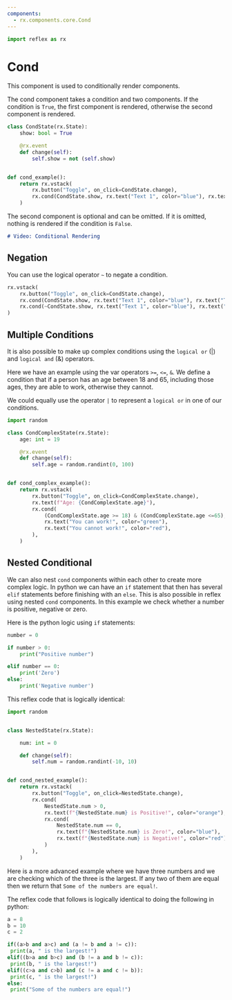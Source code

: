 ```yaml
---
components:
  - rx.components.core.Cond
---
```


```python exec
import reflex as rx
```

# Cond

This component is used to conditionally render components.

The cond component takes a condition and two components.
If the condition is `True`, the first component is rendered, otherwise the second component is rendered.

```python demo exec
class CondState(rx.State):
    show: bool = True

    @rx.event
    def change(self):
        self.show = not (self.show)


def cond_example():
    return rx.vstack(
        rx.button("Toggle", on_click=CondState.change),
        rx.cond(CondState.show, rx.text("Text 1", color="blue"), rx.text("Text 2", color="red")),
    )
```

The second component is optional and can be omitted.
If it is omitted, nothing is rendered if the condition is `False`.

```md video https://youtube.com/embed/ITOZkzjtjUA?start=6040&end=6463
# Video: Conditional Rendering
```

## Negation

You can use the logical operator `~` to negate a condition.

```python
rx.vstack(
    rx.button("Toggle", on_click=CondState.change),
    rx.cond(CondState.show, rx.text("Text 1", color="blue"), rx.text("Text 2", color="red")),
    rx.cond(~CondState.show, rx.text("Text 1", color="blue"), rx.text("Text 2", color="red")),
)
```

## Multiple Conditions

It is also possible to make up complex conditions using the `logical or` (|) and `logical and` (&) operators.

Here we have an example using the var operators `>=`, `<=`, `&`. We define a condition that if a person has an age between 18 and 65, including those ages, they are able to work, otherwise they cannot.

We could equally use the operator `|` to represent a `logical or` in one of our conditions.

```python demo exec
import random

class CondComplexState(rx.State):
    age: int = 19

    @rx.event
    def change(self):
        self.age = random.randint(0, 100)


def cond_complex_example():
    return rx.vstack(
        rx.button("Toggle", on_click=CondComplexState.change),
        rx.text(f"Age: {CondComplexState.age}"),
        rx.cond(
            (CondComplexState.age >= 18) & (CondComplexState.age <=65),
            rx.text("You can work!", color="green"),
            rx.text("You cannot work!", color="red"),
        ),
    )

```

## Nested Conditional

We can also nest `cond` components within each other to create more complex logic. In python we can have an `if` statement that then has several `elif` statements before finishing with an `else`. This is also possible in reflex using nested `cond` components. In this example we check whether a number is positive, negative or zero.

Here is the python logic using `if` statements:

```python
number = 0

if number > 0:
    print("Positive number")

elif number == 0:
    print('Zero')
else:
    print('Negative number')
```

This reflex code that is logically identical:

```python demo exec
import random


class NestedState(rx.State):

    num: int = 0

    def change(self):
        self.num = random.randint(-10, 10)


def cond_nested_example():
    return rx.vstack(
        rx.button("Toggle", on_click=NestedState.change),
        rx.cond(
            NestedState.num > 0,
            rx.text(f"{NestedState.num} is Positive!", color="orange"),
            rx.cond(
                NestedState.num == 0,
                rx.text(f"{NestedState.num} is Zero!", color="blue"),
                rx.text(f"{NestedState.num} is Negative!", color="red"),
            )
        ),
    )

```

Here is a more advanced example where we have three numbers and we are checking which of the three is the largest. If any two of them are equal then we return that `Some of the numbers are equal!`.

The reflex code that follows is logically identical to doing the following in python:

```python
a = 8
b = 10
c = 2

if((a>b and a>c) and (a != b and a != c)):
 print(a, " is the largest!")
elif((b>a and b>c) and (b != a and b != c)):
 print(b, " is the largest!")
elif((c>a and c>b) and (c != a and c != b)):
 print(c, " is the largest!")
else:
 print("Some of the numbers are equal!")
```